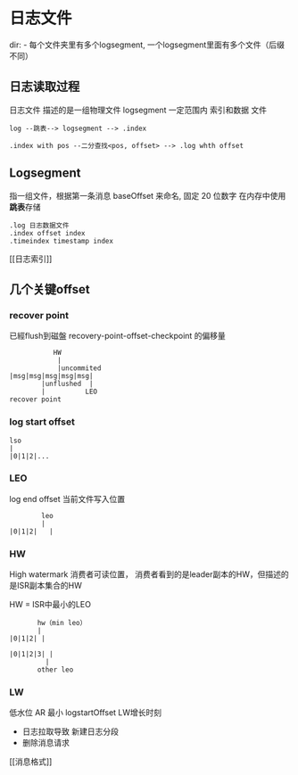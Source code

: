 # 日志文件
dir: <topic>-<partition>
每个文件夹里有多个logsegment, 一个logsegment里面有多个文件（后缀不同） 

## 日志读取过程
日志文件 描述的是一组物理文件
logsegment 一定范围内 索引和数据 文件

```
log --跳表--> logsegment --> .index 

.index with pos --二分查找<pos, offset> --> .log whth offset
```

## Logsegment
指一组文件，根据第一条消息 baseOffset 来命名, 固定 20 位数字
在内存中使用**跳表**存储 
```
.log 日志数据文件
.index offset index
.timeindex timestamp index
```
[[日志索引]]

## 几个关键offset
### recover point
已經flush到磁盤 recovery-point-offset-checkpoint 的偏移量
```
           HW
            |
            |uncommited
|msg|msg|msg|msg|msg|
        |unflushed  |
        |          LEO 
recover point 
```
### log start offset
```
lso
|
|0|1|2|...

```
### LEO
log end offset
当前文件写入位置
```
        leo
        |
|0|1|2|   |

```

### HW
High watermark
消费者可读位置，
消费者看到的是leader副本的HW，但描述的是ISR副本集合的HW

HW = ISR中最小的LEO

```
       hw（min leo）
       |
|0|1|2| |

|0|1|2|3| |
         |
       other leo
```

### LW
低水位
AR 最小 logstartOffset
LW增长时刻
 - 日志拉取导致 新建日志分段
 - 删除消息请求

[[消息格式]]